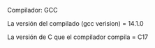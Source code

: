 Compilador: GCC

La versión del compilado (gcc verision) = 14.1.0

La versión de C que el compilador compila = C17
